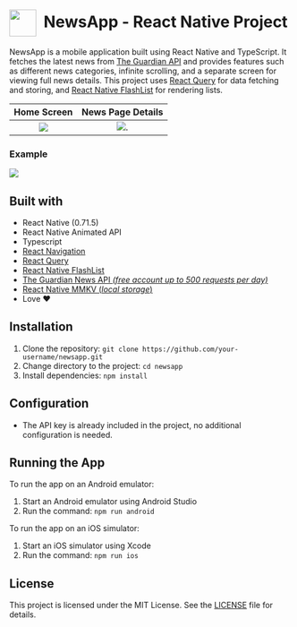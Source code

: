 # <img width="48px" align="center" src="https://skillicons.dev/icons?i=react" />&nbsp;&nbsp;NewsApp - React Native Project

NewsApp is a mobile application built using React Native and TypeScript. It fetches the latest news from [The Guardian API](https://open-platform.theguardian.com/documentation/) and provides features such as different news categories, infinite scrolling, and a separate screen for viewing full news details. This project uses [React Query](https://react-query.tanstack.com/) for data fetching and storing, and [React Native FlashList](https://github.com/jacklam718/react-native-flash-list) for rendering lists.

Home Screen                | News Page Details         
:-------------------------:|:-------------------------:
![](https://user-images.githubusercontent.com/26411546/229453782-a815db44-57a7-4cb6-8bf7-efdd4877e9f0.png)  |  ![](https://user-images.githubusercontent.com/26411546/229454056-66344a7a-7732-4445-b9cd-211d69639704.png).

### Example 
![](https://user-images.githubusercontent.com/26411546/229481867-29ff3f38-a860-4f20-80d1-55bb2bca0666.gif)


## Built with
- React Native (0.71.5)
- React Native Animated API
- Typescript
- [React Navigation](https://reactnavigation.org/)
- [React Query](https://tanstack.com/query/latest/)
- [React Native FlashList](https://shopify.github.io/flash-list/)
- [The Guardian News API *(free account up to 500 requests per day)*](https://open-platform.theguardian.com/documentation/)
- [React Native MMKV (*local storage*)](https://github.com/mrousavy/react-native-mmkv)
- Love ❤️

## Installation

1. Clone the repository: `git clone https://github.com/your-username/newsapp.git`
2. Change directory to the project: `cd newsapp`
3. Install dependencies: `npm install`

## Configuration

- The API key is already included in the project, no additional configuration is needed.

## Running the App

To run the app on an Android emulator:

1. Start an Android emulator using Android Studio
2. Run the command: `npm run android`

To run the app on an iOS simulator:

1. Start an iOS simulator using Xcode
2. Run the command: `npm run ios`

## License

This project is licensed under the MIT License. See the [LICENSE](LICENSE) file for details.
